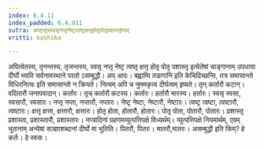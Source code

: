 ```yaml
---
index: 6.4.11
index_padded: 6.4.011
sutra: अप्तृन्तृच्स्वसृनप्तृनेष्टृत्वष्टृक्षत्तृहोतृपोतृप्रशास्तृ̄णाम्
vritti: kashika

---
```

अपित्येतस्य, तृनन्तस्य, तृजन्तस्य, स्वसृ नप्तृ नेष्टृ त्वष्तृ क्षत्तृ होतृ पोतृ पशास्तृ इत्येतेषां चाङ्गानाम् उपधाया दीर्घो भवति सर्वनामस्थाने परतो ऽसम्बुद्धौ। अप् आपः। बह्वाम्पि तडागानि इति केचिदिच्छन्ति, तत्र समासान्तो विधिरनित्यः इति समासान्तो न क्रियते। नित्यम् अपि च नुममकृत्व दीर्घत्वम् इष्यते। तृन् कर्तारौ कटान्। वदितारौ जनापवादान्। कर्तारः। तृच् कर्तारौ कटस्य। कर्तारः। हर्तारौ भारस्य। हर्तारः। स्वसृ स्वसा, स्वसारौ, स्वसारः। नप्तृ नप्ता, नप्तारौ, नप्तारः। नेष्टृ नेष्टा, नेष्टारौ, नेष्टारः। त्वष्टृ त्वष्टा, त्वष्टारौ, त्वष्टारः। क्षत्तृ क्षत्ता, क्षत्तारौ, क्षत्तारः। होतृ होता, होतारौ, होतारः। पोतृ पोता, पोतारौ, पोतारः। प्रशास्तृ प्रशास्ता, प्रशास्तारौ, प्रशास्तारः। नप्त्रादिनां ग्रहणमव्युत्पत्तिपक्षे विध्यर्थम्। व्युत्पत्तिपक्षे नियमार्थम्, एवम् भूतानाम् अन्येषां सञ्ज्ञाशब्दानां दीर्घो मा भूतिति। पितरौ, पितरः। मातरौ,मातरः। असम्बुद्धौ इति किम्? हे कर्तः। हे स्वसः।